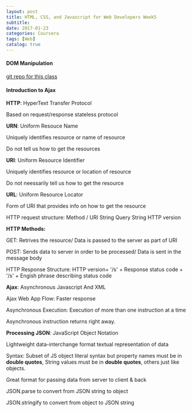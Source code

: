 ```yaml
---
layout: post
title: HTML, CSS, and Javascript for Web Developers Week5
subtitle: 
date: 2017-01-23
categories: Coursera
tags: [Web]
catalog: true
---
```


#### DOM Manipulation

[git repo for this class](https://github.com/YijiaJin/fullstack-course4)

#### Introduction to Ajax

**HTTP**: HyperText Transfer Protocol

Based on request/response stateless protocol

**URN**: Uniform Resouce Name

Uniquely identifies resource or name of resource

Do not tell us how to get the resources

**URI**: Uniform Resource Identifier

Uniquely identifies resource or location of resource

Do not neessarily tell us how to get the resource

**URL**: Uniform Resource Locator

Form of URI that provides info on how to get the resource

HTTP request structure: Method / URI String Query String HTTP version

**HTTP Methods:**

GET: Retrives the resource/ Data is passed to the server as part of URI

POST: Sends data to server in order to be processed/ Data is sent in the message body

HTTP Response Structure:  HTTP version+ '/s' + Response status code  + '/s' + Engish phrase describing status code

**Ajax**: Asynchronous Javascript And XML

Ajax Web App Flow: Faster response

Asynchronous Execution: Execution of more than one instruction at a time

Asynchronous instruction returns right away.

**Processing JSON**: JavaScript Object Notation

Lightweight data-interchange format textual representation of data

Syntax: Subset of JS object literal syntax but property names must be in **double quotes**, String values must be in **double quotes**, others just like objects. 

Great format for passing data from server to client & back

JSON.parse to convert from JSON string to object

JSON.stringify to convert from object to JSON string